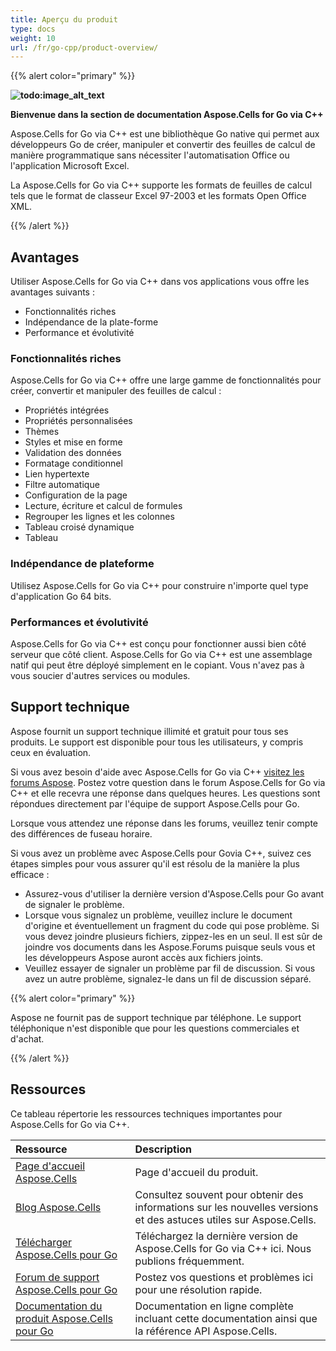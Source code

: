 ```yaml
---
title: Aperçu du produit
type: docs
weight: 10
url: /fr/go-cpp/product-overview/
---
```


{{% alert color="primary" %}}

**![todo:image_alt_text](product-overview_1)**

**Bienvenue dans la section de documentation Aspose.Cells for Go via C++**

Aspose.Cells for Go via C++ est une bibliothèque Go native qui permet aux développeurs Go de créer, manipuler et convertir des feuilles de calcul de manière programmatique sans nécessiter l'automatisation Office ou l'application Microsoft Excel.

La Aspose.Cells for Go via C++ supporte les formats de feuilles de calcul tels que le format de classeur Excel 97-2003 et les formats Open Office XML.

{{% /alert %}}

## **Avantages**

Utiliser Aspose.Cells for Go via C++ dans vos applications vous offre les avantages suivants :

- Fonctionnalités riches
- Indépendance de la plate-forme
- Performance et évolutivité

### **Fonctionnalités riches**

Aspose.Cells for Go via C++ offre une large gamme de fonctionnalités pour créer, convertir et manipuler des feuilles de calcul :

- Propriétés intégrées
- Propriétés personnalisées
- Thèmes
- Styles et mise en forme
- Validation des données
- Formatage conditionnel
- Lien hypertexte
- Filtre automatique
- Configuration de la page
- Lecture, écriture et calcul de formules
- Regrouper les lignes et les colonnes
- Tableau croisé dynamique
- Tableau

### **Indépendance de plateforme**

Utilisez Aspose.Cells for Go via C++ pour construire n'importe quel type d'application Go 64 bits.

### **Performances et évolutivité**

Aspose.Cells for Go via C++ est conçu pour fonctionner aussi bien côté serveur que côté client. Aspose.Cells for Go via C++ est une assemblage natif qui peut être déployé simplement en le copiant. Vous n'avez pas à vous soucier d'autres services ou modules.

## **Support technique**

Aspose fournit un support technique illimité et gratuit pour tous ses produits. Le support est disponible pour tous les utilisateurs, y compris ceux en évaluation.

Si vous avez besoin d'aide avec Aspose.Cells for Go via C++ [visitez les forums Aspose](https://forum.aspose.com/c/cells/9). Postez votre question dans le forum Aspose.Cells for Go via C++ et elle recevra une réponse dans quelques heures. Les questions sont répondues directement par l'équipe de support Aspose.Cells pour Go.

Lorsque vous attendez une réponse dans les forums, veuillez tenir compte des différences de fuseau horaire.

Si vous avez un problème avec Aspose.Cells pour Govia C++, suivez ces étapes simples pour vous assurer qu'il est résolu de la manière la plus efficace :

- Assurez-vous d'utiliser la dernière version d'Aspose.Cells pour Go avant de signaler le problème.
- Lorsque vous signalez un problème, veuillez inclure le document d'origine et éventuellement un fragment du code qui pose problème. Si vous devez joindre plusieurs fichiers, zippez-les en un seul. Il est sûr de joindre vos documents dans les Aspose.Forums puisque seuls vous et les développeurs Aspose auront accès aux fichiers joints.
- Veuillez essayer de signaler un problème par fil de discussion. Si vous avez un autre problème, signalez-le dans un fil de discussion séparé.

{{% alert color="primary" %}}

Aspose ne fournit pas de support technique par téléphone. Le support téléphonique n'est disponible que pour les questions commerciales et d'achat.

{{% /alert %}}

## **Ressources**

Ce tableau répertorie les ressources techniques importantes pour Aspose.Cells for Go via C++.

|**Ressource**|**Description**|
| :- | :- |
|[Page d'accueil Aspose.Cells](https://products.aspose.com/cells/go/)|Page d'accueil du produit.|
|[Blog Aspose.Cells](https://blog.aspose.com/category/cells/)|Consultez souvent pour obtenir des informations sur les nouvelles versions et des astuces utiles sur Aspose.Cells.|
|[Télécharger Aspose.Cells pour Go](https://downloads.aspose.com/cells/go-cpp)|Téléchargez la dernière version de Aspose.Cells for Go via C++ ici. Nous publions fréquemment.|
|[Forum de support Aspose.Cells pour Go](https://forum.aspose.com/c/cells/9)|Postez vos questions et problèmes ici pour une résolution rapide.|
|[Documentation du produit Aspose.Cells pour Go](/cells/fr/go-cpp/)|Documentation en ligne complète incluant cette documentation ainsi que la référence API Aspose.Cells.|
